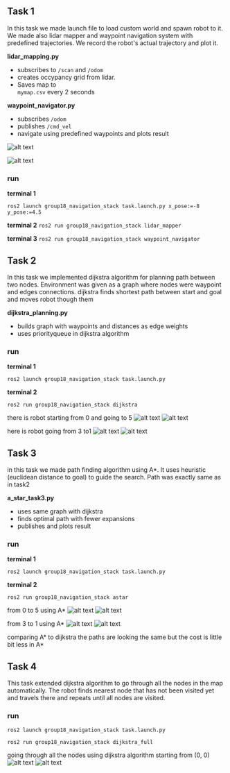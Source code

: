 ## Task 1
In this task we made launch file to load custom world and spawn robot to it. We made also lidar mapper and waypoint navigation system with predefined trajectories. We record the robot's actual trajectory and plot it. 

**lidar_mapping.py**
- subscribes to `/scan` and `/odom` 
- creates occypancy grid from lidar.
- Saves map to    
`mymap.csv` every 2 seconds

**waypoint_navigator.py**
- subscribes `/odom`
- publishes `/cmd_vel`
- navigate using predefined waypoints and plots result

![alt text](world.png)

![alt text](lab6_task1.png)

### run
**terminal 1**

`ros2 launch group18_navigation_stack task.launch.py x_pose:=-8 y_pose:=4.5`

**terminal 2**
`ros2 run group18_navigation_stack lidar_mapper`

**terminal 3**
`ros2 run group18_navigation_stack waypoint_navigator`


## Task 2

In this task we implemented dijkstra algorithm for planning path between two nodes. Environment was given as a graph where nodes were waypoint and edges connections. dijkstra finds shortest path between start and goal and moves robot though them

**dijkstra_planning.py**
- builds graph with waypoints and distances as edge weights
- uses priorityqueue in dijkstra algorithm

### run

**terminal 1**

`ros2 launch group18_navigation_stack task.launch.py`

**terminal 2**

`ros2 run group18_navigation_stack dijkstra`


there is robot starting from 0 and going to 5
![alt text](task2_console.png)
![alt text](task2_path.png)

here is robot going from 3 to1
![alt text](task2_console2.png)
![alt text](task2_path2.png)

## Task 3

in this task we made path finding algorithm using A*. It uses heuristic (euclidean distance to goal) to guide the search. Path was exactly same as in task2

**a_star_task3.py**
- uses same graph with dijkstra
- finds optimal path with fewer expansions
- publishes and plots result

### run

**terminal 1**

`ros2 launch group18_navigation_stack task.launch.py`

**terminal 2**

`ros2 run group18_navigation_stack astar`

from 0 to 5 using A*
![alt text](task3_console.png)
![alt text](task3_path.png)

from 3 to 1 using A*
![alt text](task3_console2.png)
![alt text](task3_plot2.png)

comparing A* to dijkstra the paths are looking the same but the cost is little bit less in A*

## Task 4

This task extended dijkstra algorithm to go through all the nodes in the map automatically. The robot finds nearest node that has not been visited yet and travels there and repeats until all nodes are visited.

### run

`ros2 launch group18_navigation_stack task.launch.py`

`ros2 run group18_navigation_stack dijkstra_full`

going through all the nodes using dijkstra algorithm starting from (0, 0)
![alt text](task4.png)
![alt text](task4_plot.png)